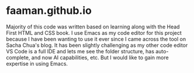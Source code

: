# faaman.github.io
Majority of this code was written based on learning along with the Head First HTML and CSS book. 
I use Emacs as my code editor for this project because I have been wanting to use it ever since I came across the tool on Sacha Chua's blog. It has been slightly challenging as my other code editor VS Code is a full IDE and lets me see the folder structure, has auto-complete, and now AI capabilities, etc. But I would like to gain more expertise in using Emacs. 